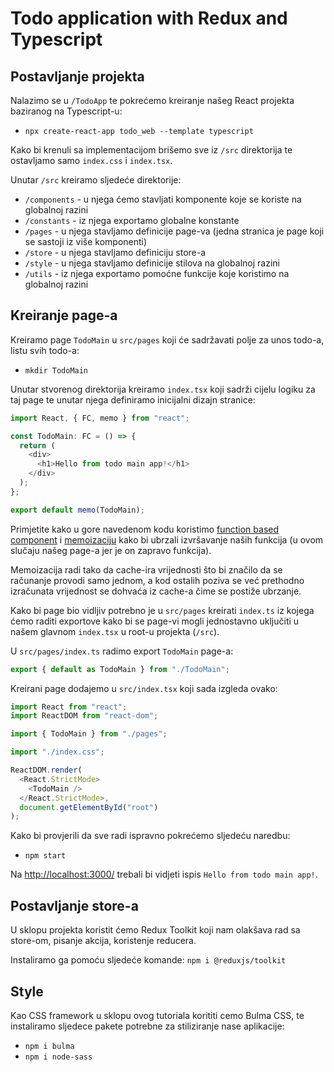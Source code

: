 # Todo application with Redux and Typescript

## Postavljanje projekta

Nalazimo se u `/TodoApp` te pokrećemo kreiranje našeg React projekta baziranog na Typescript-u:

- `npx create-react-app todo_web --template typescript`

Kako bi krenuli sa implementacijom brišemo sve iz `/src` direktorija te ostavljamo samo `index.css` i `index.tsx`.

Unutar `/src` kreiramo sljedeće direktorije:

- `/components` - u njega ćemo stavljati komponente koje se koriste na globalnoj razini
- `/constants` - iz njega exportamo globalne konstante
- `/pages` - u njega stavljamo definicije page-va (jedna stranica je page koji se sastoji iz više komponenti)
- `/store` - u njega stavljamo definiciju store-a
- `/style` - u njega stavljamo definicije stilova na globalnoj razini
- `/utils` - iz njega exportamo pomoćne funkcije koje koristimo na globalnoj razini

## Kreiranje page-a

Kreiramo page `TodoMain` u `src/pages` koji će sadržavati polje za unos todo-a, listu svih todo-a:

- `mkdir TodoMain`

Unutar stvorenog direktorija kreiramo `index.tsx` koji sadrži cijelu logiku za taj page te unutar njega definiramo inicijalni dizajn stranice:

```javascript
import React, { FC, memo } from "react";

const TodoMain: FC = () => {
  return (
    <div>
      <h1>Hello from todo main app!</h1>
    </div>
  );
};

export default memo(TodoMain);
```

Primjetite kako u gore navedenom kodu koristimo [function based component] i [memoizaciju] kako bi ubrzali izvršavanje naših funkcija (u ovom slučaju našeg page-a jer je on zapravo funkcija).

Memoizacija radi tako da cache-ira vrijednosti što bi značilo da se računanje provodi samo jednom, a kod ostalih poziva se već prethodno izračunata vrijednost se dohvaća iz cache-a čime se postiže ubrzanje.

Kako bi page bio vidljiv potrebno je u `src/pages` kreirati `index.ts` iz kojega ćemo raditi exportove kako bi se page-vi mogli jednostavno uključiti u našem glavnom `index.tsx` u root-u projekta (`/src`).

U `src/pages/index.ts` radimo export `TodoMain` page-a:

```javascript
export { default as TodoMain } from "./TodoMain";
```

Kreirani page dodajemo u `src/index.tsx` koji sada izgleda ovako:

```javascript
import React from "react";
import ReactDOM from "react-dom";

import { TodoMain } from "./pages";

import "./index.css";

ReactDOM.render(
  <React.StrictMode>
    <TodoMain />
  </React.StrictMode>,
  document.getElementById("root")
);
```

Kako bi provjerili da sve radi ispravno pokrećemo sljedeću naredbu:

- `npm start`

Na [http://localhost:3000/](http://localhost:3000/) trebali bi vidjeti ispis `Hello from todo main app!`.

## Postavljanje store-a

U sklopu projekta koristit ćemo Redux Toolkit koji nam olakšava rad sa store-om, pisanje akcija, koristenje reducera.

Instaliramo ga pomoću sljedeće komande: `npm i @reduxjs/toolkit`

## Style

Kao CSS framework u sklopu ovog tutoriala korititi cemo Bulma CSS, te instaliramo sljedece pakete potrebne za stiliziranje nase aplikacije:

- `npm i bulma`
- `npm i node-sass`

[function based component]: https://www.robinwieruch.de/react-function-component
[memoizaciju]: https://codeburst.io/understanding-memoization-in-3-minutes-2e58daf33a19
